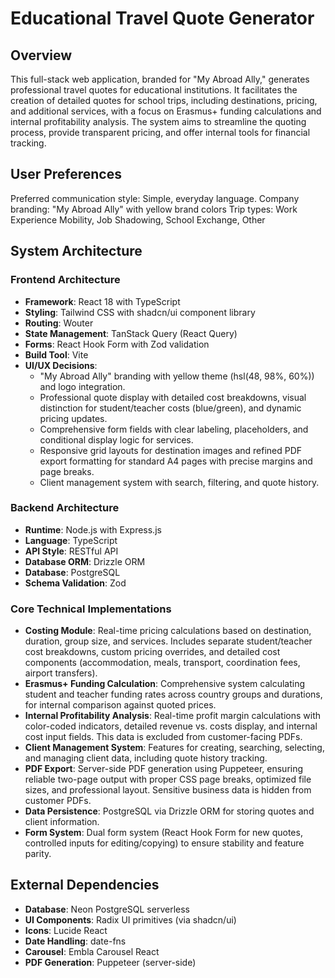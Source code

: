 # Educational Travel Quote Generator

## Overview
This full-stack web application, branded for "My Abroad Ally," generates professional travel quotes for educational institutions. It facilitates the creation of detailed quotes for school trips, including destinations, pricing, and additional services, with a focus on Erasmus+ funding calculations and internal profitability analysis. The system aims to streamline the quoting process, provide transparent pricing, and offer internal tools for financial tracking.

## User Preferences
Preferred communication style: Simple, everyday language.
Company branding: "My Abroad Ally" with yellow brand colors
Trip types: Work Experience Mobility, Job Shadowing, School Exchange, Other

## System Architecture

### Frontend Architecture
- **Framework**: React 18 with TypeScript
- **Styling**: Tailwind CSS with shadcn/ui component library
- **Routing**: Wouter
- **State Management**: TanStack Query (React Query)
- **Forms**: React Hook Form with Zod validation
- **Build Tool**: Vite
- **UI/UX Decisions**:
    - "My Abroad Ally" branding with yellow theme (hsl(48, 98%, 60%)) and logo integration.
    - Professional quote display with detailed cost breakdowns, visual distinction for student/teacher costs (blue/green), and dynamic pricing updates.
    - Comprehensive form fields with clear labeling, placeholders, and conditional display logic for services.
    - Responsive grid layouts for destination images and refined PDF export formatting for standard A4 pages with precise margins and page breaks.
    - Client management system with search, filtering, and quote history.

### Backend Architecture
- **Runtime**: Node.js with Express.js
- **Language**: TypeScript
- **API Style**: RESTful API
- **Database ORM**: Drizzle ORM
- **Database**: PostgreSQL
- **Schema Validation**: Zod

### Core Technical Implementations
- **Costing Module**: Real-time pricing calculations based on destination, duration, group size, and services. Includes separate student/teacher cost breakdowns, custom pricing overrides, and detailed cost components (accommodation, meals, transport, coordination fees, airport transfers).
- **Erasmus+ Funding Calculation**: Comprehensive system calculating student and teacher funding rates across country groups and durations, for internal comparison against quoted prices.
- **Internal Profitability Analysis**: Real-time profit margin calculations with color-coded indicators, detailed revenue vs. costs display, and internal cost input fields. This data is excluded from customer-facing PDFs.
- **Client Management System**: Features for creating, searching, selecting, and managing client data, including quote history tracking.
- **PDF Export**: Server-side PDF generation using Puppeteer, ensuring reliable two-page output with proper CSS page breaks, optimized file sizes, and professional layout. Sensitive business data is hidden from customer PDFs.
- **Data Persistence**: PostgreSQL via Drizzle ORM for storing quotes and client information.
- **Form System**: Dual form system (React Hook Form for new quotes, controlled inputs for editing/copying) to ensure stability and feature parity.

## External Dependencies

- **Database**: Neon PostgreSQL serverless
- **UI Components**: Radix UI primitives (via shadcn/ui)
- **Icons**: Lucide React
- **Date Handling**: date-fns
- **Carousel**: Embla Carousel React
- **PDF Generation**: Puppeteer (server-side)